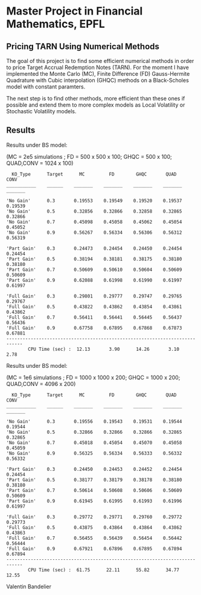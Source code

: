# Master Project in Financial Mathematics, EPFL
## Pricing TARN Using Numerical Methods
The goal of this project is to find some efficient numerical methods in order to price Target Accrual Redemption Notes (TARN).
For the moment I have implemented the Monte Carlo (MC), Finite Difference (FD) Gauss-Hermite Quadrature with Cubic interpolation (GHQC) methods on a Black-Scholes model with constant paramters.

The next step is to find other methods, more efficient than these ones if possible and extend them to more complex models as Local Volatility or Stochastic Volatility models.

## Results
Results under BS model: 

(MC = 2e5 simulations ; FD = 500 x 500 x 100; GHQC = 500 x 100; QUAD,CONV = 1024 x 100)

      KO_Type      Target      MC         FD        GHQC       QUAD       CONV  
    ___________    ______    _______    _______    _______    _______    _______

    'No Gain'      0.3       0.19553    0.19549    0.19520    0.19537    0.19539
    'No Gain'      0.5       0.32856    0.32866    0.32858    0.32865    0.32866
    'No Gain'      0.7       0.45098    0.45058    0.45062    0.45054    0.45052
    'No Gain'      0.9       0.56267    0.56334    0.56306    0.56312    0.56319
    
    'Part Gain'    0.3       0.24473    0.24454    0.24450    0.24454    0.24454
    'Part Gain'    0.5       0.38194    0.38181    0.38175    0.38180    0.38180
    'Part Gain'    0.7       0.50609    0.50610    0.50604    0.50609    0.50609
    'Part Gain'    0.9       0.62088    0.61998    0.61990    0.61997    0.61997
    
    'Full Gain'    0.3       0.29801    0.29777    0.29747    0.29765    0.29767
    'Full Gain'    0.5       0.43822    0.43862    0.43854    0.43861    0.43862
    'Full Gain'    0.7       0.56411    0.56441    0.56445    0.56437    0.56436
    'Full Gain'    0.9       0.67758    0.67895    0.67868    0.67873    0.67881
    ----------------------------------------------------------------------------
            CPU Time (sec) :  12.13       3.90      14.26       3.10       2.78
          
Results under BS model: 

(MC = 1e6 simulations ; FD = 1000 x 1000 x 200; GHQC = 1000 x 200; QUAD,CONV = 4096 x 200)

      KO_Type      Target      MC         FD        GHQC       QUAD       CONV  
    ___________    ______    _______    _______    _______    _______    _______

    'No Gain'      0.3       0.19556    0.19543    0.19531    0.19544    0.19544
    'No Gain'      0.5       0.32866    0.32866    0.32866    0.32865    0.32865
    'No Gain'      0.7       0.45018    0.45054    0.45070    0.45058    0.45059
    'No Gain'      0.9       0.56325    0.56334    0.56333    0.56332    0.56332
    
    'Part Gain'    0.3       0.24450    0.24453    0.24452    0.24454    0.24454
    'Part Gain'    0.5       0.38177    0.38179    0.38178    0.38180    0.38180
    'Part Gain'    0.7       0.50614    0.50608    0.50606    0.50609    0.50609
    'Part Gain'    0.9       0.61945    0.61995    0.61993    0.61996    0.61997
    
    'Full Gain'    0.3       0.29772    0.29771    0.29760    0.29772    0.29773
    'Full Gain'    0.5       0.43875    0.43864    0.43864    0.43862    0.43863
    'Full Gain'    0.7       0.56455    0.56439    0.56454    0.56442    0.56444
    'Full Gain'    0.9       0.67921    0.67896    0.67895    0.67894    0.67894
    ----------------------------------------------------------------------------
            CPU Time (sec) :  61.75      22.11      55.82      34.77      12.55


Valentin Bandelier
